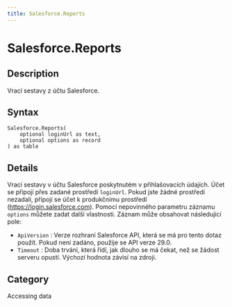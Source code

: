 ```yaml
---
title: Salesforce.Reports
---
```


# Salesforce.Reports


## Description

Vrací sestavy z účtu Salesforce.


## Syntax

```powerquery
Salesforce.Reports(
    optional loginUrl as text,
    optional options as record
) as table
```


## Details

Vrací sestavy v účtu Salesforce poskytnutém v přihlašovacích údajích. Účet se připojí přes zadané prostředí <code>loginUrl</code>. Pokud jste žádné prostředí nezadali, připojí se účet k produkčnímu prostředí (https://login.salesforce.com). Pomocí nepovinného parametru záznamu <code>options</code> můžete zadat další vlastnosti. Záznam může obsahovat následující pole:    <ul><li><code>ApiVersion</code> : Verze rozhran&#237; Salesforce API, kter&#225; se m&#225; pro tento dotaz použ&#237;t. Pokud nen&#237; zad&#225;no, použije se API verze 29.0.</li><li><code>Timeout</code> : Doba trv&#225;n&#237;, kter&#225; ř&#237;d&#237;, jak dlouho se m&#225; čekat, než se ž&#225;dost serveru opust&#237;. V&#253;choz&#237; hodnota z&#225;vis&#237; na zdroji.</li></ul>    



## Category
Accessing data
